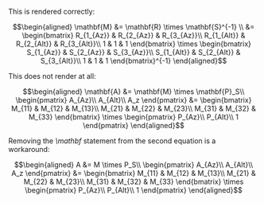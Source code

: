This is rendered correctly:

$$\begin{aligned}
\mathbf{M} &= \mathbf{R} \times \mathbf{S}^{-1} \\
&= \begin{bmatrix}
         R_{1_{Az}} & R_{2_{Az}} & R_{3_{Az}}\\
         R_{1_{Alt}} & R_{2_{Alt}} & R_{3_{Alt}}\\
         1 & 1 & 1
     \end{bmatrix} \times
    \begin{bmatrix}
         S_{1_{Az}} & S_{2_{Az}} & S_{3_{Az}}\\
         S_{1_{Alt}} & S_{2_{Alt}} & S_{3_{Alt}}\\
         1 & 1 & 1
     \end{bmatrix}^{-1}
\end{aligned}$$

This does not render at all:

$$\begin{aligned}
\mathbf{A} &= \mathbf{M} \times \mathbf{P}_S\\
\begin{pmatrix}
         A_{Az}\\
         A_{Alt}\\ 
         A_z 
     \end{pmatrix} &=      
    \begin{bmatrix}
         M_{11} & M_{12} & M_{13}\\
         M_{21} & M_{22} & M_{23}\\ 
         M_{31} & M_{32} & M_{33} 
     \end{bmatrix} 
     \times 
    \begin{pmatrix}
         P_{Az}\\
         P_{Alt}\\ 
         1 
     \end{pmatrix}
\end{aligned}$$

Removing the *\mathbf* statement from the second equation is a workaround:

$$\begin{aligned}
A &= M \times P_S\\
\begin{pmatrix}
         A_{Az}\\
         A_{Alt}\\ 
         A_z 
     \end{pmatrix} &=      
    \begin{bmatrix}
         M_{11} & M_{12} & M_{13}\\
         M_{21} & M_{22} & M_{23}\\ 
         M_{31} & M_{32} & M_{33} 
     \end{bmatrix} 
     \times 
    \begin{pmatrix}
         P_{Az}\\
         P_{Alt}\\ 
         1 
     \end{pmatrix}
\end{aligned}$$

